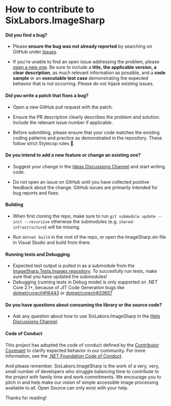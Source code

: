 # How to contribute to SixLabors.ImageSharp

#### **Did you find a bug?**

- Please **ensure the bug was not already reported** by searching on GitHub under [Issues](https://github.com/SixLabors/ImageSharp/issues).

- If you're unable to find an open issue addressing the problem, please [open a new one](https://github.com/SixLabors/ImageSharp/issues/new). Be sure to include a **title, the applicable version, a clear description**, as much relevant information as possible, and a **code sample** or an **executable test case** demonstrating the expected behavior that is not occurring. Please do not hijack existing issues.

#### **Did you write a patch that fixes a bug?**

* Open a new GitHub pull request with the patch.

* Ensure the PR description clearly describes the problem and solution. Include the relevant issue number if applicable.

* Before submitting, please ensure that your code matches the existing coding patterns and practice as demonstrated in the repository. These follow strict Stylecop rules :cop:.

#### **Do you intend to add a new feature or change an existing one?**

* Suggest your change in the [Ideas Discussions Channel](https://github.com/SixLabors/ImageSharp/discussions?discussions_q=category%3AIdeas) and start writing code.

* Do not open an issue on GitHub until you have collected positive feedback about the change. GitHub issues are primarily intended for bug reports and fixes.

#### **Building**

 * When first cloning the repo, make sure to run `git submodule update --init --recursive` otherwise the submodules (e.g. `shared-infrastructure`) will be missing.

 * Run `dotnet build` in the root of the repo, or open the ImageSharp.sln file in Visual Studio and build from there.

#### **Running tests and Debugging**

* Expected test output is pulled in as a submodule from the [ImageSharp.Tests.Images repository](https://github.com/SixLabors/Imagesharp.Tests.Images/tree/main/ReferenceOutput). To succesfully run tests, make sure that you have updated the submodules!
* Debugging (running tests in Debug mode) is only supported on .NET Core 2.1+, because of JIT Code Generation bugs like [dotnet/coreclr#16443](https://github.com/dotnet/coreclr/issues/16443) or [dotnet/coreclr#20657](https://github.com/dotnet/coreclr/issues/20657)

#### **Do you have questions about consuming the library or the source code?**

* Ask any question about how to use SixLabors.ImageSharp in the [Help Discussions Channel](https://github.com/SixLabors/ImageSharp/discussions?discussions_q=category%3AHelp).

#### Code of Conduct  
This project has adopted the code of conduct defined by the [Contributor Covenant](https://contributor-covenant.org/) to clarify expected behavior in our community.
For more information, see the [.NET Foundation Code of Conduct](https://dotnetfoundation.org/code-of-conduct).

And please remember. SixLabors.ImageSharp is the work of a very, very, small number of developers who struggle balancing time to contribute to the project with family time and work commitments. We encourage you to pitch in and help make our vision of simple accessible image processing available to all. Open Source can only exist with your help.

Thanks for reading!
